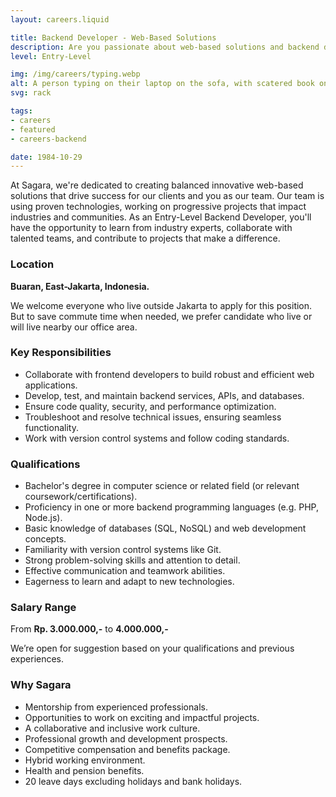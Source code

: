 ```yaml
---
layout: careers.liquid

title: Backend Developer - Web-Based Solutions
description: Are you passionate about web-based solutions and backend development? Are you looking to kickstart your career in a dynamic and collaborative environment? Join us at Sagara as an Entry-Level Backend Developer and embark on a journey to shape the digital landscape!
level: Entry-Level

img: /img/careers/typing.webp
alt: A person typing on their laptop on the sofa, with scatered book on the side
svg: rack

tags:
- careers
- featured
- careers-backend

date: 1984-10-29
---
```


At Sagara, we're dedicated to creating balanced innovative web-based solutions that drive success for our clients and you as our team. Our team is using proven technologies, working on progressive projects that impact industries and communities. As an Entry-Level Backend Developer, you'll have the opportunity to learn from industry experts, collaborate with talented teams, and contribute to projects that make a difference.

### Location

**Buaran, East-Jakarta, Indonesia.**

We welcome everyone who live outside Jakarta to apply for this position. But to save commute time when needed, we prefer candidate who live or will live nearby our office area.

### Key Responsibilities

- Collaborate with frontend developers to build robust and efficient web applications.
- Develop, test, and maintain backend services, APIs, and databases.
- Ensure code quality, security, and performance optimization.
- Troubleshoot and resolve technical issues, ensuring seamless functionality.
- Work with version control systems and follow coding standards.

### Qualifications

- Bachelor's degree in computer science or related field (or relevant coursework/certifications).
- Proficiency in one or more backend programming languages (e.g. PHP, Node.js).
- Basic knowledge of databases (SQL, NoSQL) and web development concepts.
- Familiarity with version control systems like Git.
- Strong problem-solving skills and attention to detail.
- Effective communication and teamwork abilities.
- Eagerness to learn and adapt to new technologies.

### Salary Range

From **Rp. 3.000.000,-** to **4.000.000,-**

We’re open for suggestion based on your qualifications and previous experiences.

### Why Sagara

- Mentorship from experienced professionals.
- Opportunities to work on exciting and impactful projects.
- A collaborative and inclusive work culture.
- Professional growth and development prospects.
- Competitive compensation and benefits package.
- Hybrid working environment.
- Health and pension benefits.
- 20 leave days excluding holidays and bank holidays.
